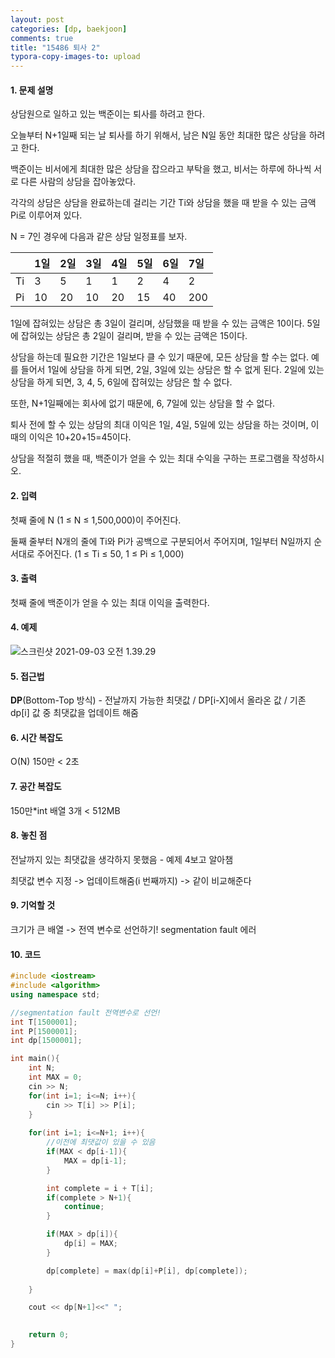 ```yaml
---
layout: post
categories: [dp, baekjoon]
comments: true
title: "15486 퇴사 2"
typora-copy-images-to: upload
---
```


#### 1. 문제 설명

상담원으로 일하고 있는 백준이는 퇴사를 하려고 한다.

오늘부터 N+1일째 되는 날 퇴사를 하기 위해서, 남은 N일 동안 최대한 많은 상담을 하려고 한다.

백준이는 비서에게 최대한 많은 상담을 잡으라고 부탁을 했고, 비서는 하루에 하나씩 서로 다른 사람의 상담을 잡아놓았다.

각각의 상담은 상담을 완료하는데 걸리는 기간 Ti와 상담을 했을 때 받을 수 있는 금액 Pi로 이루어져 있다.

N = 7인 경우에 다음과 같은 상담 일정표를 보자.

|      | 1일  | 2일  | 3일  | 4일  | 5일  | 6일  | 7일  |
| :--- | :--- | :--- | :--- | :--- | :--- | :--- | :--- |
| Ti   | 3    | 5    | 1    | 1    | 2    | 4    | 2    |
| Pi   | 10   | 20   | 10   | 20   | 15   | 40   | 200  |

1일에 잡혀있는 상담은 총 3일이 걸리며, 상담했을 때 받을 수 있는 금액은 10이다. 5일에 잡혀있는 상담은 총 2일이 걸리며, 받을 수 있는 금액은 15이다.

상담을 하는데 필요한 기간은 1일보다 클 수 있기 때문에, 모든 상담을 할 수는 없다. 예를 들어서 1일에 상담을 하게 되면, 2일, 3일에 있는 상담은 할 수 없게 된다. 2일에 있는 상담을 하게 되면, 3, 4, 5, 6일에 잡혀있는 상담은 할 수 없다.

또한, N+1일째에는 회사에 없기 때문에, 6, 7일에 있는 상담을 할 수 없다.

퇴사 전에 할 수 있는 상담의 최대 이익은 1일, 4일, 5일에 있는 상담을 하는 것이며, 이때의 이익은 10+20+15=45이다.

상담을 적절히 했을 때, 백준이가 얻을 수 있는 최대 수익을 구하는 프로그램을 작성하시오.

#### 2. 입력

첫째 줄에 N (1 ≤ N ≤ 1,500,000)이 주어진다.

둘째 줄부터 N개의 줄에 Ti와 Pi가 공백으로 구분되어서 주어지며, 1일부터 N일까지 순서대로 주어진다. (1 ≤ Ti ≤ 50, 1 ≤ Pi ≤ 1,000)

#### 3. 출력

첫째 줄에 백준이가 얻을 수 있는 최대 이익을 출력한다.

#### 4. 예제

![스크린샷 2021-09-03 오전 1.39.29](https://tva1.sinaimg.cn/large/008i3skNgy1gu2rc579dbj60u010amyq02.jpg)

#### 5. 접근법

**DP**(Bottom-Top 방식) - 전날까지 가능한 최댓값 / DP[i-X]에서 올라온 값 / 기존 dp[i] 값 중 최댓값을 업데이트 해줌

#### 6. 시간 복잡도 

O(N) 150만 < 2초

#### 7. 공간 복잡도

150만*int 배열 3개 < 512MB

#### 8. 놓친 점

전날까지 있는 최댓값을 생각하지 못했음 - 예제 4보고 알아챔

최댓값 변수 지정 -> 업데이트해줌(i 번째까지) -> 같이 비교해준다 

#### 9. 기억할 것

크기가 큰 배열 -> 전역 변수로 선언하기! segmentation fault 에러 

#### 10. 코드

```c++
#include <iostream>
#include <algorithm>
using namespace std;

//segmentation fault 전역변수로 선언! 
int T[1500001];
int P[1500001];
int dp[1500001];

int main(){
    int N;
    int MAX = 0;
    cin >> N;
    for(int i=1; i<=N; i++){
        cin >> T[i] >> P[i];
    }
    
    for(int i=1; i<=N+1; i++){
        //이전에 최댓값이 있을 수 있음
        if(MAX < dp[i-1]){
            MAX = dp[i-1];
        }

        int complete = i + T[i];
        if(complete > N+1){
            continue;
        }

        if(MAX > dp[i]){
            dp[i] = MAX;
        }

        dp[complete] = max(dp[i]+P[i], dp[complete]);
        
    }

    cout << dp[N+1]<<" ";
    

    return 0;
}
```


